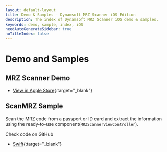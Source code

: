 ```yaml
---
layout: default-layout
title: Demo & Samples - Dynamsoft MRZ Scanner iOS Edition
description: The index of Dynamsoft MRZ Scanner iOS demo & samples.
keywords: demo, sample, index, iOS
needAutoGenerateSidebar: true
noTitleIndex: false
---
```


# Demo and Samples

## MRZ Scanner Demo

- [View in Apple Store](https://apps.apple.com/us/app/dynamsoft-mrz-scanner/id6736854735){:target="_blank"}

## ScanMRZ Sample

Scan the MRZ code from a passport or ID card and extract the information using the ready-to-use component(`MRZScannerViewController`).

Check code on GitHub

- [Swift](https://github.com/Dynamsoft/mrz-scanner-mobile/tree/main/ios/samples/ScanMRZ){:target="_blank"}
